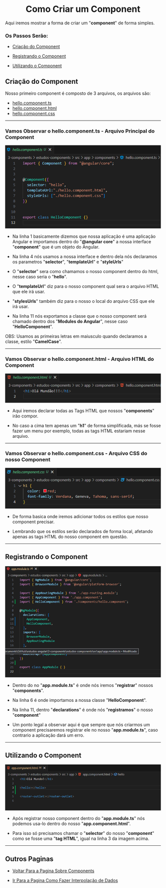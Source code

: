 <h1 align="center">Como Criar um Component</h1>

  Aqui iremos mostrar a forma de criar um "**component**" de forma simples.

  <h3>Os Passos Serão:</h3>

  - [Criação do Component](https://github.com/henferreirapro/estudos-angular/blob/3-components-angular/criar-component.md#cria%C3%A7%C3%A3o-do-component)

  - [Registrando o Component](https://github.com/henferreirapro/estudos-angular/blob/3-components-angular/criar-component.md#registrando-o-component)

  - [Utilizando o Component](https://github.com/henferreirapro/estudos-angular/blob/3-components-angular/criar-component.md#utilizando-o-component)


<h2>Criação do Component</h2>

  Nosso primeiro component é composto de 3 arquivos, os arquivos são:
  - [hello.component.ts]()
  - [hello.component.html]()
  - [hello.component.css]()

  ___
  <h3>Vamos Observar o hello.component.ts - Arquivo Principal do Component</h3>
  <img src="3-components/img/1-criando-component.png">

  - Na linha 1 basicamente dizemos que nossa aplicação é uma aplicação Angular e importamos dentro do "**@angular core**" a nossa interface "**component**" que é um objeto do Angular.

  - Na linha 4 nós usamos a nossa interface e dentro dela nós declaramos os parametros "**selector**", "**templateUrl**" e "**styleUrls**"

  - O "**selector**" sera como chamamos o nosso component dentro do html, nesse caso seria o "**hello**".

  - O "**templateUrl**" diz para o nosso component qual sera o arquivo HTML que ele irá usar.

  - "**stylesUrls**" também diz para o nosso o local do arquivo CSS que ele irá usar.

  - Na linha 11 nós exportamos a classe que o nosso component será chamado dentro dos "**Modules do Angular**", nesse caso "**HelloComponent**".

  OBS: Usamos as primeiras letras em maiusculo quando declaramos a classe, estilo "**CamelCase**".

  ___
  <h3>Vamos Observar o hello.component.html - Arquivo HTML do Component</h3>
  <img src="3-components/img/1.2-criando-component.png">
  
  - Aqui iremos declarar todas as Tags HTML que nossos "**components**" irão compor.

  - No caso a cima tem apenas um "**h1**" de forma simplificada, más se fosse fazer um menu por exemplo, todas as tags HTML estariam nesse arquivo.

  ___
  <h3>Vamos Observar o hello.component.css - Arquivo CSS do nosso Component</h3>
  <img src="3-components/img/1.3-criando-component.png">

  - De forma basica onde iremos adicionar todos os estilos que nosso component precisar.

  - Lembrando que os estilos serão declarados de forma local, afetando apenas as tags HTML do nosso component em questão.


___
<h2>Registrando o Component</h2>
  <img src="3-components/img/2-registrando-component.png">

  - Dentro do no "**app.module.ts**" é onde nós iremos "**registrar**" nossos "**components**".

  - Na linha 6 é onde importamos a nossa classe "**HelloComponent**".

  - Na linha 11, dentro "**declarations**" é onde nós "**registramos**" o nosso "**component**"

  - Um ponto legal a observar aqui é que sempre que nós criarmos um component precisaremos registrar ele no nosso "**app.module.ts**", caso contrario a aplicação dará um erro.

___
<h2>Utilizando o Component</h2>
  <img src="3-components/img/3-utilizando-component.png">

  - Após registrar nosso component dentro do "**app.module.ts**" nós podemos usa-lo dentro do nosso "**app.component.html**".

  - Para isso só precisamos chamar o "**selector**" do nosso "**component**" como se fosse uma "**tag HTML**", igual na linha 3 da imagem acima.

___

<h2>Outros Paginas</h2>

- [Voltar Para a Pagina Sobre Components](https://github.com/henferreirapro/estudos-angular/tree/3-components-angular)


- [Ir Para a Pagina Como Fazer Interpolação de Dados](https://github.com/henferreirapro/estudos-angular/blob/3-components-angular/2-interpolar-dados.md)